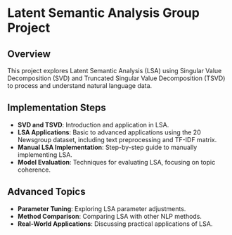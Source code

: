 # Latent Semantic Analysis Group Project

## Overview
This project explores Latent Semantic Analysis (LSA) using Singular Value Decomposition (SVD) and Truncated Singular Value Decomposition (TSVD) to process and understand natural language data.

## Implementation Steps
- **SVD and TSVD**: Introduction and application in LSA.
- **LSA Applications**: Basic to advanced applications using the 20 Newsgroup dataset, including text preprocessing and TF-IDF matrix.
- **Manual LSA Implementation**: Step-by-step guide to manually implementing LSA.
- **Model Evaluation**: Techniques for evaluating LSA, focusing on topic coherence.

## Advanced Topics
- **Parameter Tuning**: Exploring LSA parameter adjustments.
- **Method Comparison**: Comparing LSA with other NLP methods.
- **Real-World Applications**: Discussing practical applications of LSA.
